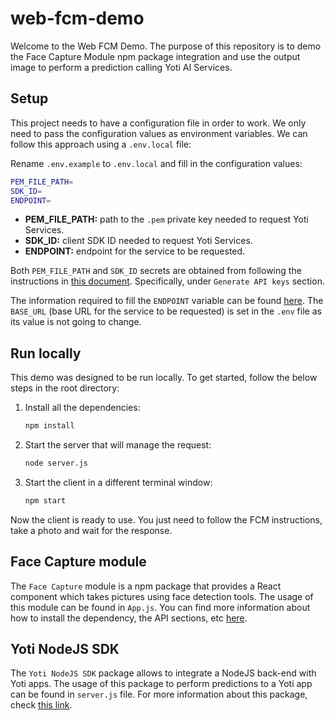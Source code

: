 # web-fcm-demo

Welcome to the Web FCM Demo. The purpose of this repository is to demo the Face Capture Module npm package integration and use the output image to perform a prediction calling Yoti AI Services.

## Setup

This project needs to have a configuration file in order to work. We only need to pass the configuration values as environment variables. We can follow this approach using a `.env.local` file:

Rename `.env.example` to `.env.local` and fill in the configuration values:

```bash
PEM_FILE_PATH=
SDK_ID=
ENDPOINT=
```

- **PEM_FILE_PATH:** path to the `.pem` private key needed to request Yoti Services.
- **SDK_ID:** client SDK ID needed to request Yoti Services.
- **ENDPOINT:** endpoint for the service to be requested.

Both `PEM_FILE_PATH` and `SDK_ID` secrets are obtained from following the instructions in [this document](https://developers.yoti.com/yoti/getting-started-hub). Specifically, under `Generate API keys` section.

The information required to fill the `ENDPOINT` variable can be found [here](https://developers.yoti.com/yoti-myface/integration-guide). The `BASE_URL` (base URL for the service to be requested) is set in the `.env` file as its value is not going to change.

## Run locally

This demo was designed to be run locally. To get started, follow the below steps in the root directory:

1. Install all the dependencies:

    ```bash
    npm install
    ```

2. Start the server that will manage the request:

    ```bash
    node server.js
    ```

3. Start the client in a different terminal window:

    ```bash
    npm start
    ```

Now the client is ready to use. You just need to follow the FCM instructions, take a photo and wait for the response.

## Face Capture module

The `Face Capture` module is a npm package that provides a React component which takes pictures using face detection tools.
The usage of this module can be found in `App.js`. You can find more information about how to install the dependency, the API sections, etc [here](https://www.npmjs.com/package/@getyoti/react-face-capture).

## Yoti NodeJS SDK

The `Yoti NodeJS SDK` package allows to integrate a NodeJS back-end with Yoti apps. The usage of this package to perform predictions to a Yoti app can be found in `server.js` file. For more information about this package, check [this link](https://www.npmjs.com/package/yoti).
